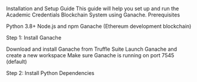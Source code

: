 Installation and Setup Guide
This guide will help you set up and run the Academic Credentials Blockchain System using Ganache.
Prerequisites

Python 3.8+
Node.js and npm
Ganache (Ethereum development blockchain)

Step 1: Install Ganache

Download and install Ganache from Truffle Suite
Launch Ganache and create a new workspace
Make sure Ganache is running on port 7545 (default)

Step 2: Install Python Dependencies
